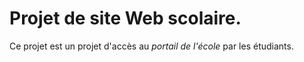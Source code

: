 # Projet de site Web scolaire.
Ce projet est un projet d'accès au 
*portail de l'école* par les étudiants. 